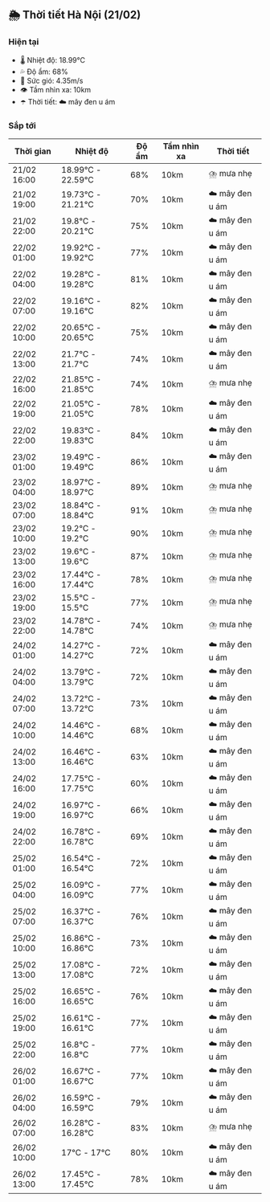 ## 🌦️ Thời tiết Hà Nội (21/02)

### Hiện tại

- 🌡️ Nhiệt độ: 18.99℃
- 💦 Độ ẩm: 68%
- 💨 Sức gió: 4.35m/s
- 👁️ Tầm nhìn xa: 10km
- ☂️ Thời tiết: ☁️ mây đen u ám

### Sắp tới

| Thời gian | Nhiệt độ | Độ ẩm | Tầm nhìn xa | Thời tiết |
| --- | --- | --- | --- | --- |
| 21/02 16:00 | 18.99℃ - 22.59℃ | 68% | 10km | ⛈️ mưa nhẹ |
| 21/02 19:00 | 19.73℃ - 21.21℃ | 70% | 10km | ☁️ mây đen u ám |
| 21/02 22:00 | 19.8℃ - 20.21℃ | 75% | 10km | ☁️ mây đen u ám |
| 22/02 01:00 | 19.92℃ - 19.92℃ | 77% | 10km | ☁️ mây đen u ám |
| 22/02 04:00 | 19.28℃ - 19.28℃ | 81% | 10km | ☁️ mây đen u ám |
| 22/02 07:00 | 19.16℃ - 19.16℃ | 82% | 10km | ☁️ mây đen u ám |
| 22/02 10:00 | 20.65℃ - 20.65℃ | 75% | 10km | ☁️ mây đen u ám |
| 22/02 13:00 | 21.7℃ - 21.7℃ | 74% | 10km | ☁️ mây đen u ám |
| 22/02 16:00 | 21.85℃ - 21.85℃ | 74% | 10km | ⛈️ mưa nhẹ |
| 22/02 19:00 | 21.05℃ - 21.05℃ | 78% | 10km | ☁️ mây đen u ám |
| 22/02 22:00 | 19.83℃ - 19.83℃ | 84% | 10km | ☁️ mây đen u ám |
| 23/02 01:00 | 19.49℃ - 19.49℃ | 86% | 10km | ☁️ mây đen u ám |
| 23/02 04:00 | 18.97℃ - 18.97℃ | 89% | 10km | ⛈️ mưa nhẹ |
| 23/02 07:00 | 18.84℃ - 18.84℃ | 91% | 10km | ⛈️ mưa nhẹ |
| 23/02 10:00 | 19.2℃ - 19.2℃ | 90% | 10km | ⛈️ mưa nhẹ |
| 23/02 13:00 | 19.6℃ - 19.6℃ | 87% | 10km | ⛈️ mưa nhẹ |
| 23/02 16:00 | 17.44℃ - 17.44℃ | 78% | 10km | ⛈️ mưa nhẹ |
| 23/02 19:00 | 15.5℃ - 15.5℃ | 77% | 10km | ⛈️ mưa nhẹ |
| 23/02 22:00 | 14.78℃ - 14.78℃ | 74% | 10km | ⛈️ mưa nhẹ |
| 24/02 01:00 | 14.27℃ - 14.27℃ | 72% | 10km | ☁️ mây đen u ám |
| 24/02 04:00 | 13.79℃ - 13.79℃ | 72% | 10km | ☁️ mây đen u ám |
| 24/02 07:00 | 13.72℃ - 13.72℃ | 73% | 10km | ☁️ mây đen u ám |
| 24/02 10:00 | 14.46℃ - 14.46℃ | 68% | 10km | ☁️ mây đen u ám |
| 24/02 13:00 | 16.46℃ - 16.46℃ | 63% | 10km | ☁️ mây đen u ám |
| 24/02 16:00 | 17.75℃ - 17.75℃ | 60% | 10km | ☁️ mây đen u ám |
| 24/02 19:00 | 16.97℃ - 16.97℃ | 66% | 10km | ☁️ mây đen u ám |
| 24/02 22:00 | 16.78℃ - 16.78℃ | 69% | 10km | ☁️ mây đen u ám |
| 25/02 01:00 | 16.54℃ - 16.54℃ | 72% | 10km | ☁️ mây đen u ám |
| 25/02 04:00 | 16.09℃ - 16.09℃ | 77% | 10km | ☁️ mây đen u ám |
| 25/02 07:00 | 16.37℃ - 16.37℃ | 76% | 10km | ☁️ mây đen u ám |
| 25/02 10:00 | 16.86℃ - 16.86℃ | 73% | 10km | ☁️ mây đen u ám |
| 25/02 13:00 | 17.08℃ - 17.08℃ | 72% | 10km | ☁️ mây đen u ám |
| 25/02 16:00 | 16.65℃ - 16.65℃ | 76% | 10km | ☁️ mây đen u ám |
| 25/02 19:00 | 16.61℃ - 16.61℃ | 77% | 10km | ☁️ mây đen u ám |
| 25/02 22:00 | 16.8℃ - 16.8℃ | 77% | 10km | ☁️ mây đen u ám |
| 26/02 01:00 | 16.67℃ - 16.67℃ | 77% | 10km | ☁️ mây đen u ám |
| 26/02 04:00 | 16.59℃ - 16.59℃ | 79% | 10km | ☁️ mây đen u ám |
| 26/02 07:00 | 16.28℃ - 16.28℃ | 83% | 10km | ⛈️ mưa nhẹ |
| 26/02 10:00 | 17℃ - 17℃ | 80% | 10km | ☁️ mây đen u ám |
| 26/02 13:00 | 17.45℃ - 17.45℃ | 78% | 10km | ☁️ mây đen u ám |
